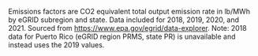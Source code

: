 Emissions factors are CO2 equivalent total output emission rate in lb/MWh by eGRID subregion and state.
Data included for 2018, 2019, 2020, and 2021.
Sourced from https://www.epa.gov/egrid/data-explorer.
Note: 2018 data for Puerto Rico (eGRID region PRMS, state PR) is unavailable and instead uses the 2019 values.